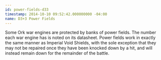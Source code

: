 ```yaml
---
id: power-fields-d33
timestamp: 2014-10-10 09:52:42.000000000 -04:00
name: D3+3 Power Fields
---
```

<p>Some Ork war engines are protected by banks of power fields. The number each war engine has is noted on its datasheet. Power fields work in exactly the same manner as Imperial Void Shields, with the sole exception that they may not be repaired once they have been knocked down by a hit, and will instead remain down for the remainder of the battle.</p>